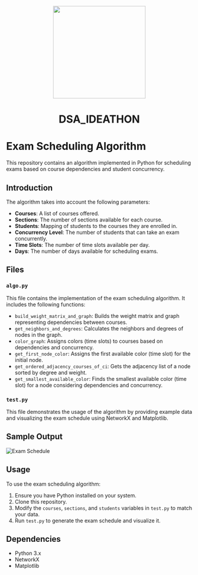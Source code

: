 <p align="center">
  <img src="https://upload.wikimedia.org/wikipedia/en/8/81/Indian_Institute_of_Technology_Jodhpur_Logo.svg" width="250" />
</p>

<p align="center">
    <h1 align="center">DSA_IDEATHON</h1>
</p>


# Exam Scheduling Algorithm

This repository contains an algorithm implemented in Python for scheduling exams based on course dependencies and student concurrency.

## Introduction

The algorithm takes into account the following parameters:

- **Courses**: A list of courses offered.
- **Sections**: The number of sections available for each course.
- **Students**: Mapping of students to the courses they are enrolled in.
- **Concurrency Level**: The number of students that can take an exam concurrently.
- **Time Slots**: The number of time slots available per day.
- **Days**: The number of days available for scheduling exams.

## Files

### `algo.py`

This file contains the implementation of the exam scheduling algorithm. It includes the following functions:

- `build_weight_matrix_and_graph`: Builds the weight matrix and graph representing dependencies between courses.
- `get_neighbors_and_degrees`: Calculates the neighbors and degrees of nodes in the graph.
- `color_graph`: Assigns colors (time slots) to courses based on dependencies and concurrency.
- `get_first_node_color`: Assigns the first available color (time slot) for the initial node.
- `get_ordered_adjacency_courses_of_ci`: Gets the adjacency list of a node sorted by degree and weight.
- `get_smallest_available_color`: Finds the smallest available color (time slot) for a node considering dependencies and concurrency.

### `test.py`

This file demonstrates the usage of the algorithm by providing example data and visualizing the exam schedule using NetworkX and Matplotlib.

## Sample Output

![Exam Schedule](test.png)

## Usage

To use the exam scheduling algorithm:

1. Ensure you have Python installed on your system.
2. Clone this repository.
3. Modify the `courses`, `sections`, and `students` variables in `test.py` to match your data.
4. Run `test.py` to generate the exam schedule and visualize it.

## Dependencies

- Python 3.x
- NetworkX
- Matplotlib


